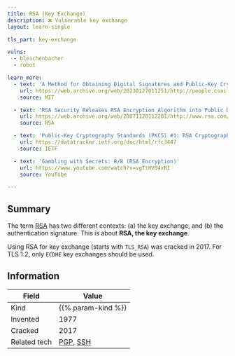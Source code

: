 ```yaml
---
title: RSA (Key Exchange)
description: ❌ Vulnerable key exchange
layout: learn-single

tls_part: key-exchange

vulns:
  - bleichenbacher
  - robot

learn_more:
  - text: 'A Method for Obtaining Digital Signatures and Public-Key Cryptosystems'
    url: https://web.archive.org/web/20230127011251/http://people.csail.mit.edu/rivest/Rsapaper.pdf
    source: MIT

  - text: 'RSA Security Releases RSA Encryption Algorithm into Public Domain'
    url: https://web.archive.org/web/20071120112201/http://www.rsa.com/press_release.aspx?id=261
    source: RSA

  - text: 'Public-Key Cryptography Standards (PKCS) #1: RSA Cryptography Specifications Version 2.1'
    url: https://datatracker.ietf.org/doc/html/rfc3447
    source: IETF

  - text: 'Gambling with Secrets: 8/8 (RSA Encryption)'
    url: https://www.youtube.com/watch?v=vgTtHV04xRI
    source: YouTube

---
```


## Summary

The term [RSA] has two different contexts: (a) the key exchange, and (b) the authentication signature. This is about **RSA, the key exchange**.

Using RSA for key exchange (starts with `TLS_RSA`) was cracked in 2017. For TLS 1.2, only `ECDHE` key exchanges should be used.

## Information

| Field        | Value              |
|--------------|--------------------|
| Kind         | {{% param-kind %}} |
| Invented     | 1977               |
| Cracked      | 2017               |
| Related tech | [PGP], [SSH]       |

[PGP]: https://pgpkeys.org/docs/pgpfaq.html#HDPK
[RSA]: https://en.wikipedia.org/wiki/RSA_(cryptosystem)
[SSH]: https://en.wikipedia.org/wiki/Secure_Shell
